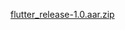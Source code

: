 [flutter_release-1.0.aar.zip](https://github.com/bayunugroho2022/fake_gps_detector/files/10753072/flutter_release-1.0.aar.zip)
